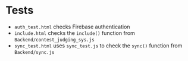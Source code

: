 # Tests
* `auth_test.html` checks Firebase authentication
* `include.html` checks the `include()` function from `Backend/contest_judging_sys.js`
* `sync_test.html` uses `sync_test.js` to check the `sync()` function from `Backend/sync.js`